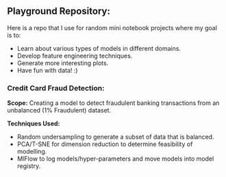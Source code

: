 ## Playground Repository:

Here is a repo that I use for random mini notebook projects where my goal is to:

- Learn about various types of models in different domains. 
- Develop feature engineering techniques. 
- Generate more interesting plots. 
- Have fun with data! :) 

### Credit Card Fraud Detection: 

**Scope:** Creating a model to detect fraudulent banking transactions from an unbalanced (1% Fraudulent) dataset. 

**Techniques Used:**
- Random undersampling to generate a subset of data that is balanced. 
- PCA/T-SNE for dimension reduction to determine feasibility of modelling. 
- MlFlow to log models/hyper-parameters and move models into model registry. 